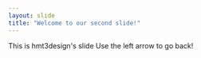 ```yaml
---
layout: slide
title: "Welcome to our second slide!"
---
```

This is hmt3design's slide
Use the left arrow to go back!
